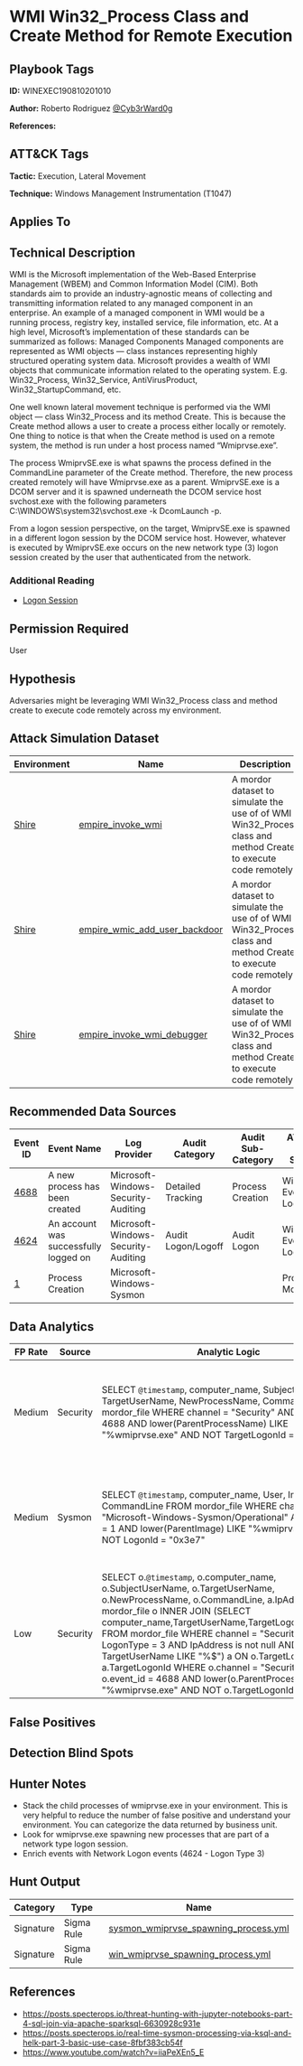 # WMI Win32_Process Class and Create Method for Remote Execution

## Playbook Tags

**ID:** WINEXEC190810201010

**Author:** Roberto Rodriguez [@Cyb3rWard0g](https://twitter.com/Cyb3rWard0g)

**References:**

## ATT&CK Tags

**Tactic:** Execution, Lateral Movement

**Technique:** Windows Management Instrumentation (T1047)

## Applies To

## Technical Description

WMI is the Microsoft implementation of the Web-Based Enterprise Management (WBEM) and Common Information Model (CIM). Both standards aim to provide an industry-agnostic means of collecting and transmitting information related to any managed component in an enterprise. An example of a managed component in WMI would be a running process, registry key, installed service, file information, etc. At a high level, Microsoft’s implementation of these standards can be summarized as follows: Managed Components Managed components are represented as WMI objects — class instances representing highly structured operating system data. Microsoft provides a wealth of WMI objects that communicate information related to the operating system. E.g. Win32_Process, Win32_Service, AntiVirusProduct, Win32_StartupCommand, etc.

One well known lateral movement technique is performed via the WMI object — class Win32_Process and its method Create. This is because the Create method allows a user to create a process either locally or remotely. One thing to notice is that when the Create method is used on a remote system, the method is run under a host process named “Wmiprvse.exe”.

The process WmiprvSE.exe is what spawns the process defined in the CommandLine parameter of the Create method. Therefore, the new process created remotely will have Wmiprvse.exe as a parent.
WmiprvSE.exe is a DCOM server and it is spawned underneath the DCOM service host svchost.exe with the following parameters C:\WINDOWS\system32\svchost.exe -k DcomLaunch -p.

From a logon session perspective, on the target, WmiprvSE.exe is spawned in a different logon session by the DCOM service host. However, whatever is executed by WmiprvSE.exe occurs on the new network type (3) logon session created by the user that authenticated from the network.

### Additional Reading

* [Logon Session](https://github.com/Cyb3rWard0g/ThreatHunter-Playbook/tree/master/library/logon_session.md)

## Permission Required

User

## Hypothesis

Adversaries might be leveraging WMI Win32_Process class and method create to execute code remotely across my environment.

## Attack Simulation Dataset

| Environment| Name | Description |
|--------|---------|---------|
| [Shire](https://github.com/Cyb3rWard0g/mordor/tree/acf9f6be6a386783a20139ceb2faf8146378d603/environment/shire) | [empire_invoke_wmi](https://github.com/Cyb3rWard0g/mordor/blob/master/small_datasets/windows/execution/windows_management_instrumentation_T1047/empire_invoke_wmi.md) | A mordor dataset to simulate the use of of WMI Win32_Process class and method Create to execute code remotely |
| [Shire](https://github.com/Cyb3rWard0g/mordor/tree/acf9f6be6a386783a20139ceb2faf8146378d603/environment/shire) | [empire_wmic_add_user_backdoor](https://github.com/Cyb3rWard0g/mordor/blob/master/small_datasets/windows/execution/windows_management_instrumentation_T1047/empire_wmic_add_user_backdoor.md) | A mordor dataset to simulate the use of of WMI Win32_Process class and method Create to execute code remotely |
| [Shire](https://github.com/Cyb3rWard0g/mordor/tree/acf9f6be6a386783a20139ceb2faf8146378d603/environment/shire) | [empire_invoke_wmi_debugger](https://github.com/Cyb3rWard0g/mordor/blob/master/small_datasets/windows/execution/windows_management_instrumentation_T1047/empire_invoke_wmi_debugger.md) | A mordor dataset to simulate the use of of WMI Win32_Process class and method Create to execute code remotely |

## Recommended Data Sources

| Event ID | Event Name | Log Provider | Audit Category | Audit Sub-Category | ATT&CK Data Source |
|---------|---------|----------|----------|---------|---------|
| [4688](https://github.com/Cyb3rWard0g/OSSEM/blob/master/data_dictionaries/windows/security/events/event-4688.md) | A new process has been created | Microsoft-Windows-Security-Auditing | Detailed Tracking | Process Creation | Windows Event Logs |
| [4624](https://github.com/Cyb3rWard0g/OSSEM/blob/master/data_dictionaries/windows/security/events/event-4624.md) | An account was successfully logged on | Microsoft-Windows-Security-Auditing | Audit Logon/Logoff | Audit Logon | Windows Event Logs |
| [1](https://github.com/Cyb3rWard0g/OSSEM/blob/master/data_dictionaries/windows/sysmon/event-1.md) | Process Creation | Microsoft-Windows-Sysmon | | | Process Monitoring |

## Data Analytics

| FP Rate | Source | Analytic Logic | Description |
|--------|---------|---------|---------|
| Medium | Security | SELECT `@timestamp`, computer_name, SubjectUserName, TargetUserName, NewProcessName, CommandLine FROM mordor_file WHERE channel = "Security" AND event_id = 4688 AND lower(ParentProcessName) LIKE "%wmiprvse.exe" AND NOT TargetLogonId = "0x3e7" | Look for wmiprvse.exe spawning processes that are part of non-system account sessions. |
| Medium | Sysmon | SELECT `@timestamp`, computer_name, User, Image, CommandLine FROM mordor_file WHERE channel = "Microsoft-Windows-Sysmon/Operational" AND event_id = 1 AND lower(ParentImage) LIKE "%wmiprvse.exe" AND NOT LogonId = "0x3e7" | Look for wmiprvse.exe spawning processes that are part of non-system account sessions. |
| Low | Security | SELECT o.`@timestamp`, o.computer_name, o.SubjectUserName, o.TargetUserName, o.NewProcessName, o.CommandLine, a.IpAddress FROM mordor_file o INNER JOIN (SELECT computer_name,TargetUserName,TargetLogonId,IpAddress FROM mordor_file WHERE channel = "Security" AND LogonType = 3 AND IpAddress is not null AND NOT TargetUserName LIKE "%$") a ON o.TargetLogonId = a.TargetLogonId WHERE o.channel = "Security" AND o.event_id = 4688 AND lower(o.ParentProcessName) LIKE "\%wmiprvse.exe" AND NOT o.TargetLogonId = "0x3e7" | Look for non-system accounts leveraging WMI over the netwotk to execute code |

## False Positives

## Detection Blind Spots

## Hunter Notes

* Stack the child processes of wmiprvse.exe in your environment. This is very helpful to reduce the number of false positive and understand your environment. You can categorize the data returned by business unit.
* Look for wmiprvse.exe spawning new processes that are part of a network type logon session.
* Enrich events with Network Logon events (4624 - Logon Type 3)

## Hunt Output

| Category | Type | Name |
|--------|---------|---------|
| Signature | Sigma Rule | [sysmon_wmiprvse_spawning_process.yml](https://github.com/Cyb3rWard0g/ThreatHunter-Playbook/tree/master/signatures/sigma/sysmon_wmiprvse_spawning_process.yml) |
| Signature | Sigma Rule | [win_wmiprvse_spawning_process.yml](https://github.com/Cyb3rWard0g/ThreatHunter-Playbook/tree/master/signatures/sigma/win_wmiprvse_spawning_process.yml) |

## References

* https://posts.specterops.io/threat-hunting-with-jupyter-notebooks-part-4-sql-join-via-apache-sparksql-6630928c931e
* https://posts.specterops.io/real-time-sysmon-processing-via-ksql-and-helk-part-3-basic-use-case-8fbf383cb54f
* https://www.youtube.com/watch?v=iiaPeXEn5_E